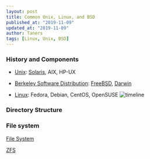 ```yaml
---
layout: post
title: Common Unix, Linux, and BSD
published_at: "2019-11-09"
updated_at: "2019-11-09"
author: Taners
tags: [Linux, Unix, BSD]
---
```


### History and Components

- [Unix](https://en.wikipedia.org/wiki/Unix): [Solaris](Solaris_(operating_system)), AIX, HP-UX

- [Berkeley Software Distribution](https://en.wikipedia.org/wiki/Berkeley_Software_Distribution): [FreeBSD](https://en.wikipedia.org/wiki/FreeBSD), [Darwin](https://en.wikipedia.org/wiki/Darwin_%28operating_system%29)

- [Linux](https://en.wikipedia.org/wiki/Linux): Fedora, Debian, CentOS, OpenSUSE
![timeline](https://upload.wikimedia.org/wikipedia/commons/thumb/c/cd/Unix_timeline.en.svg/1024px-Unix_timeline.en.svg.png)

### Directory Structure

### File system
[File System](https://en.wikipedia.org/wiki/File_system)

[ZFS](https://en.wikipedia.org/wiki/ZFS)
